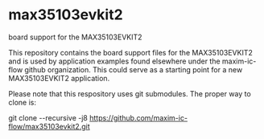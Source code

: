 # max35103evkit2
board support for the MAX35103EVKIT2

This repository contains the board support files for the MAX35103EVKIT2 and is used by application examples found elsewhere under the maxim-ic-flow github organization.  This could serve as a starting point for a new MAX35103EVKIT2 application.

Please note that this respository uses git submodules.  The proper way to clone is:

git clone --recursive -j8 https://github.com/maxim-ic-flow/max35103evkit2.git
